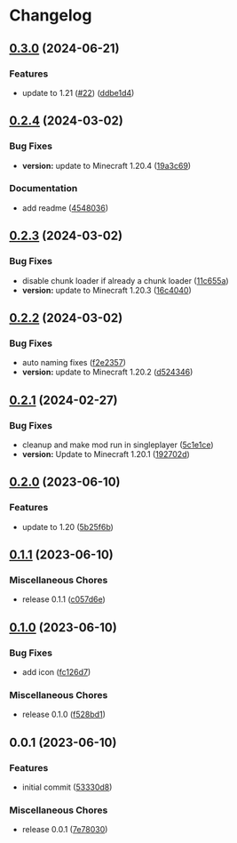 # Changelog

## [0.3.0](https://github.com/scriptcoded/scripts-chunk-loaders/compare/v0.2.4...v0.3.0) (2024-06-21)


### Features

* update to 1.21 ([#22](https://github.com/scriptcoded/scripts-chunk-loaders/issues/22)) ([ddbe1d4](https://github.com/scriptcoded/scripts-chunk-loaders/commit/ddbe1d448c161b55967b73de184700fa39f8d262))

## [0.2.4](https://github.com/scriptcoded/scripts-chunk-loaders/compare/v0.2.3...v0.2.4) (2024-03-02)


### Bug Fixes

* **version:** update to Minecraft 1.20.4 ([19a3c69](https://github.com/scriptcoded/scripts-chunk-loaders/commit/19a3c69f1d76960acd450703e79d0be7dd890251))


### Documentation

* add readme ([4548036](https://github.com/scriptcoded/scripts-chunk-loaders/commit/45480366082e72ac082e866a103aad06b2c6121a))

## [0.2.3](https://github.com/scriptcoded/scripts-chunk-loaders/compare/v0.2.2...v0.2.3) (2024-03-02)


### Bug Fixes

* disable chunk loader if already a chunk loader ([11c655a](https://github.com/scriptcoded/scripts-chunk-loaders/commit/11c655ae4a3f60618ddf1e156e0d1548c5802d1a))
* **version:** update to Minecraft 1.20.3 ([16c4040](https://github.com/scriptcoded/scripts-chunk-loaders/commit/16c40407118483837946b74338de848026c1ba11))

## [0.2.2](https://github.com/scriptcoded/scripts-chunk-loaders/compare/v0.2.1...v0.2.2) (2024-03-02)


### Bug Fixes

* auto naming fixes ([f2e2357](https://github.com/scriptcoded/scripts-chunk-loaders/commit/f2e2357035e0044b4fdced921807c2954756ee0e))
* **version:** update to Minecraft 1.20.2 ([d524346](https://github.com/scriptcoded/scripts-chunk-loaders/commit/d524346c19b9c8cca5b46d11ebc1f4a2e33c8e4a))

## [0.2.1](https://github.com/scriptcoded/scripts-chunk-loaders/compare/v0.2.0...v0.2.1) (2024-02-27)


### Bug Fixes

* cleanup and make mod run in singleplayer ([5c1e1ce](https://github.com/scriptcoded/scripts-chunk-loaders/commit/5c1e1ce6dc81c7abac513301f4be6ab555a05ee0))
* **version:** Update to Minecraft 1.20.1 ([192702d](https://github.com/scriptcoded/scripts-chunk-loaders/commit/192702d300f4508a7549476a9a386fb3d82131b8))

## [0.2.0](https://github.com/scriptcoded/scripts-chunk-loaders/compare/v0.1.1...v0.2.0) (2023-06-10)


### Features

* update to 1.20 ([5b25f6b](https://github.com/scriptcoded/scripts-chunk-loaders/commit/5b25f6b2cb366437234bb28d37383f172348b626))

## [0.1.1](https://github.com/scriptcoded/scripts-chunk-loaders/compare/v0.1.0...v0.1.1) (2023-06-10)


### Miscellaneous Chores

* release 0.1.1 ([c057d6e](https://github.com/scriptcoded/scripts-chunk-loaders/commit/c057d6eeb68813314db825b70c1ef3162261d008))

## [0.1.0](https://github.com/scriptcoded/scripts-chunk-loaders/compare/v0.0.1...v0.1.0) (2023-06-10)


### Bug Fixes

* add icon ([fc126d7](https://github.com/scriptcoded/scripts-chunk-loaders/commit/fc126d746d95fbcfe02122e9aee60af7334d318f))


### Miscellaneous Chores

* release 0.1.0 ([f528bd1](https://github.com/scriptcoded/scripts-chunk-loaders/commit/f528bd153195a138a34b3238ff122addbe947610))

## 0.0.1 (2023-06-10)


### Features

* initial commit ([53330d8](https://github.com/scriptcoded/scripts-chunk-loaders/commit/53330d84c999d8702adec61ff5b088fd7fc33ce9))


### Miscellaneous Chores

* release 0.0.1 ([7e78030](https://github.com/scriptcoded/scripts-chunk-loaders/commit/7e780307a4b1a406cfe61301e936bc0f1067cfd8))
